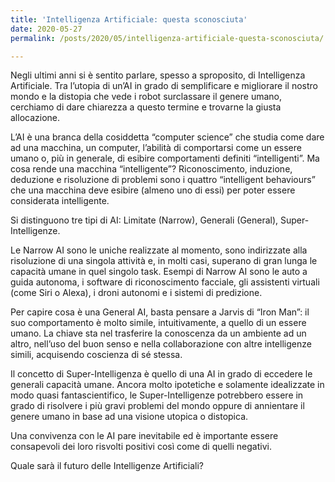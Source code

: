 ```yaml
---
title: 'Intelligenza Artificiale: questa sconosciuta'
date: 2020-05-27
permalink: /posts/2020/05/intelligenza-artificiale-questa-sconosciuta/

---
```


Negli ultimi anni si è sentito parlare, spesso a sproposito, di Intelligenza Artificiale. Tra l’utopia di un’AI in grado di semplificare e migliorare il nostro mondo e la distopia che vede i robot surclassare il genere umano, cerchiamo di dare chiarezza a questo termine e trovarne la giusta allocazione.

L’AI è una branca della cosiddetta “computer science” che studia come dare ad una macchina, un computer, l’abilità di comportarsi come un essere umano o, più in generale, di esibire comportamenti definiti “intelligenti”. Ma cosa rende una macchina “intelligente”?
Riconoscimento, induzione, deduzione e risoluzione di problemi sono i quattro “intelligent behaviours” che una macchina deve esibire (almeno uno di essi) per poter essere considerata intelligente.

Si distinguono tre tipi di AI: Limitate (Narrow), Generali (General), Super-Intelligenze.

Le Narrow AI sono le uniche realizzate al momento, sono indirizzate alla risoluzione di una singola attività e, in molti casi, superano di gran lunga le capacità umane in quel singolo task. Esempi di Narrow AI sono le auto a guida autonoma, i software di riconoscimento facciale, gli assistenti virtuali (come Siri o Alexa), i droni autonomi e i sistemi di predizione.

Per capire cosa è una General AI, basta pensare a Jarvis di “Iron Man”: il suo comportamento è molto simile, intuitivamente, a quello di un essere umano. La chiave sta nel trasferire la conoscenza da un ambiente ad un altro, nell’uso del buon senso e nella collaborazione con altre intelligenze simili, acquisendo coscienza di sé stessa.

Il concetto di Super-Intelligenza è quello di una AI in grado di eccedere le generali capacità umane. Ancora molto ipotetiche e solamente idealizzate in modo quasi fantascientifico, le Super-Intelligenze potrebbero essere in grado di risolvere i più gravi problemi del mondo oppure di annientare il genere umano in base ad una visione utopica o distopica.

Una convivenza con le AI pare inevitabile ed è importante essere consapevoli dei loro risvolti positivi così come di quelli negativi.

Quale sarà il futuro delle Intelligenze Artificiali?
